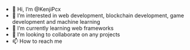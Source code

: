 - 👋 Hi, I’m @KenjiPcx
- 👀 I’m interested in web development, blockchain development, game development and machine learning
- 🌱 I’m currently learning web frameworks
- 💞️ I’m looking to collaborate on any projects
- 📫 How to reach me 

<!---
KenjiPcx/KenjiPcx is a ✨ special ✨ repository because its `README.md` (this file) appears on your GitHub profile.
You can click the Preview link to take a look at your changes.
--->
